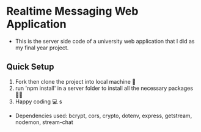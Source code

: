 # Realtime Messaging Web Application
- This is the server side code of a university web application that I did as my final year project.

## Quick Setup
1. Fork then clone the project into local machine 🍴
1. run 'npm install' in a server folder to install all the necessary packages 👩‍💻
1. Happy coding 💻
s
* Dependencies used: bcrypt, cors, crypto, dotenv, express, getstream, nodemon, stream-chat